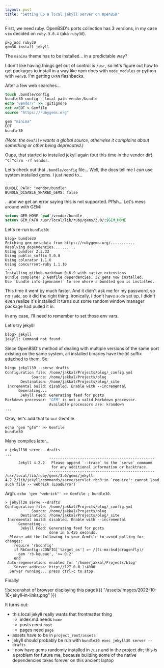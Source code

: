 ```yaml
---
layout: post
title: "Setting up a local jekyll server on OpenBSD"
---
```

First, we need ruby. OpenBSD's ports collection has 3 versions, in my case
`vim` decided on `ruby-3.0.4` (aka `ruby30`).

```
pkg_add ruby30
gem30 install jekyll
```

The `minima` theme has to be installed... in a predictable way?

I don't like having things get out of control is `/usr`, so let's figure out
how to get packages to install in a way like npm does with `node_modules`
or python with `venv`s. I'm getting `CPAN` flashbacks.

After a few web searches...

```csh
touch .bundle/config
bundle30 config --local path vendor/bundle
echo 'vendor/' >> .gitignore
cat <<EOT > Gemfile
source "https://rubygems.org"

gem "minima"
EOT
bundle30
```

*(Note: the `Gemfile` wants a *global source*, otherwise it complains about
something or other being deprecated.)*

Oups, that started to installed jekyll again (but this time in the vendor
dir), `^C`! `^C`! `rm -rf vendor`.

Let's check out that `.bundle/config` file... Well, the docs tell me I *can*
use system installed gems. I just need to...

```
---
BUNDLE_PATH: "vendor/bundle"
BUNDLE_DISABLE_SHARED_GEMS: false
```

...and we get an error saying this is not supported. Pffsh... Let's mess
around with GEM:

```csh
setenv GEM_HOME `pwd`/vendor/bundle
setenv GEM_PATH /usr/local/lib/ruby/gems/3.0/:$GEM_HOME
```

Let's re-run `bundle30`:

```
blog> bundle30 
Fetching gem metadata from https://rubygems.org/...........
Resolving dependencies..........
Using bundler 2.2.33
Using public_suffix 5.0.0
Using colorator 1.1.0
Using concurrent-ruby 1.1.10
...
Installing github-markdown 0.6.9 with native extensions
Bundle complete! 2 Gemfile dependencies, 32 gems now installed.
Use `bundle info [gemname]` to see where a bundled gem is installed.
```

This time it went by much faster. And it didn't ask me for my password, so
no `sudo`, so it did the right thing. Ironically, I don't have `sudo` set
up, I didn't even realize it's installed! It turns out some random window
manager package had pulled it in.

In any case, I'll need to remember to set those env vars.

Let's try jekyll!

```csh
blog> jekyll
jekyll: Command not found.
```

Since OpenBSD's method of dealing with multiple versions of the same port
existing on the same system, all installed binaries have the `30` suffix
attached to them. So:

```csh
blog> jekyll30 --serve drafts
Configuration file: /home/jakkal/Projects/blog/_config.yml
            Source: /home/jakkal/Projects/blog
       Destination: /home/jakkal/Projects/blog/_site
 Incremental build: disabled. Enable with --incremental
      Generating... 
       Jekyll Feed: Generating feed for posts
Markdown processor: "GFM" is not a valid Markdown processor.
                    Available processors are: kramdown
...
```

Okay, let's add that to our Gemfile.

```
echo 'gem "gfm"' >> Gemfile
bundle30
```

Many compiles later...

```
> jekyll30 serve --drafts
...
                    ------------------------------------------------
      Jekyll 4.2.2   Please append `--trace` to the `serve` command 
                     for any additional information or backtrace. 
                    ------------------------------------------------
/usr/local/lib/ruby/gems/3.0/gems/jekyll-4.2.2/lib/jekyll/commands/serve/servlet.rb:3:in `require': cannot load such file -- webrick (LoadError)
```

Argh. `echo 'gem "webrick"' >> Gemfile ; bundle30`.

```
> jekyll30 serve --drafts                                                   Configuration file: /home/jakkal/Projects/blog/_config.yml
            Source: /home/jakkal/Projects/blog
       Destination: /home/jakkal/Projects/blog/_site
 Incremental build: disabled. Enable with --incremental
      Generating... 
       Jekyll Feed: Generating feed for posts
                    done in 5.456 seconds.
  Please add the following to your Gemfile to avoid polling for changes:
    require 'rbconfig'
    if RbConfig::CONFIG['target_os'] =~ /(?i-mx:bsd|dragonfly)/
      gem 'rb-kqueue', '>= 0.2'
    end
 Auto-regeneration: enabled for '/home/jakkal/Projects/blog'
    Server address: http://127.0.0.1:4000
  Server running... press ctrl-c to stop.
```

Finally!

![screenshot of browser displaying this page]({{ "/assets/images/2022-10-16-jekyll-in-links.png" }})

It turns out:
- this local jekyll really wants that frontmatter thing
  + index.md needs `home`
  + posts need `post`
  + pages need `page`
- assets have to be in `project_root/assets`
- jekyll should probably be run with `bundle30 exec jekyll30 server --drafts`
- I now have gems randomly installed in `/usr` and in the project dir; this is a problem for future me, because building some of the native dependencies takes forever on this ancient laptop
